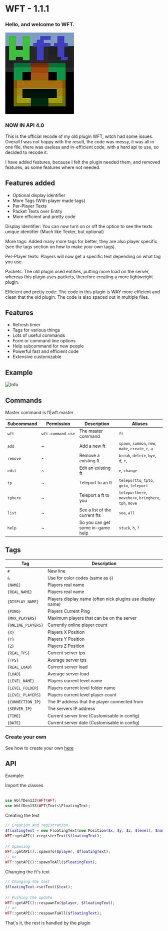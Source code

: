 # WFT - 1.1.1
### Hello, and welcome to **WFT**. 

![](logo.png)

### NOW IN API 4.0

This is the official recode of my old plugin WFT, witch had some issues. Overall I was not happy with the result, the code was messy, it was all in one file, there was useless and in-efficient code, with a hard api to use, so decided to recode it.

I have added features, because I felt the plugin needed them, and removed features, as some features where not needed.

## Features added

- Optional display identifier
- More Tags (With player made tags)
- Per-Player Texts
- Packet Texts over Entity
- More efficient and pretty code

Display identifier: You can now turn on or off the option to see the texts unique identifier (Much like Texter, but optional)

More tags: Added many more tags for better, they are also player specific (see the tags section on how to make your own tags).

Per-Player texts: Players will now get a specific text depending on what tag you use.

Packets: The old plugin used entities, putting more load on the server, whereas this plugin uses packets, therefore creating a more lightweight plugin.

Efficient and pretty code: The code in this plugin is WAY more efficient and clean that the old plugin. The code is also spaced out in multiple files.

## Features

- Refresh timer
- Tags for various things
- Lots of useful commands
- Form or command line options
- Help subcommand for new people 
- Powerful fast and efficient code
- Extensive customizable

## Example
![Info](https://i.imgur.com/7UZQGWR.png)

## Commands

Master command is ft|wft.master

Subcommand | Permission | Description | Aliases
---------|----------|----------|---------
`wft`|`wft.command.use`|The master command| `ft`
`add`| ~ |Add a new ft| `spawn`, `summon`, `new`, `make`, `create`, `c`, `a`
`remove`| ~ |Remove a existing ft| `break`, `delete`, `bye`, `d`, `r`, 
`edit`| ~ |Edit an existing ft| `e`, `change`
`tp`| ~ |Teleport to an ft| `teleportto`, `tpto`, `goto`, `teleport`
`tphere`| ~ |Teleport a ft to you| `teleporthere`, `movehere`, `bringhere`, `tph`, `move`
`list`| ~ |See a list of the current fts| `see`, `all` 
`help`| ~ |So you can get some in-game help| `stuck`, `h`, `?`

## Tags

  Tag|Description
  -|-
  `#`|New line
  `&`|Use for color codes (same as `§`)
  `{NAME}`|Players real name
  `{REAL_NAME}`|Players real name
  `{DISPLAY_NAME}`|Players display name (often nick plugins use display name)
  `{PING}`|Players Current Ping
  `{MAX_PLAYERS}`|Maximum players that can be on the server
  `{ONLINE_PLAYERS}`|Currently online player count
  `{X}`|Players X Position
  `{Y}`|Players Y Position
  `{Z}`|Players Z Position
  `{REAL_TPS}`|Current server tps
  `{TPS}`|Average server tps
  `{REAL_LOAD}`|Current server load
  `{LOAD}`|Average server load
  `{LEVEL_NAME}`|Players current level name
  `{LEVEL_FOLDER}`|Players current level folder name
  `{LEVEL_PLAYERS}`|Players current level player count
  `{CONNECTION_IP}`|The IP address that the player connected from
  `{SERVER_IP}`|The servers IP address
  `{TIME}`|Current server time (Customisable in config)
  `{DATE}`|Current server date (Customisable in config)

### Create your own
  See how to create your own [here](https://github.com/WolfDen133/WFT-Tags-Example)
  
## API

Example:

Import the classes
```php

use WolfDen133\WFT\WFT;
use WolfDen133\WFT\Texts\FloatingText;

```
Creating the text
```php
// Creation and registration
$floatingText = new FloatingText(new Position($x, $y, $z, $level), $name, $text);
WFT::getAPI()->registerText($floatingText);

// Spawning
WFT::getAPI()::spawnTo($player, $floatingText);
// or
WFT::getAPI()::spawnToAll($floatingText);
```

Changing the ft's text
```php
// Changing the text
$floatingText->setText($text);

// Pushing the update
WFT::getAPI()::respawnTo($player, $floatingText);
// or 
WFT::getAPI()::respawnToAll($floatingText);
```

That's it, the rest is handled by the plugin
